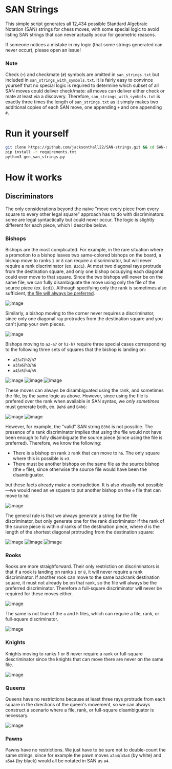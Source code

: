 # SAN Strings

This simple script generates all 12,434 possible Standard Algebraic Notation (SAN) strings for chess moves, with some special logic to
avoid listing SAN strings that can never actually occur for geometric reasons.

If someone notices a mistake in my logic (that some strings generated can never occur), please open an issue!

### Note
Check (`+`) and checkmate (`#`) symbols are omitted in `san_strings.txt` but included in `san_strings_with_symbols.txt`. It is fairly easy 
to convince yourself that no special logic is required to determine which subset of all SAN moves could deliver check/mate: all moves can 
deliver either check or mate at least via a discovery. Therefore, `san_strings_with_symbols.txt` is exactly three times the length of 
`san_strings.txt` as it simply makes two additional copies of each SAN move, one appending `+` and one appending `#`.

# Run it yourself
```sh
git clone https://github.com/jacksonthall22/SAN-strings.git && cd SAN-strings
pip install -r requirements.txt
python3 gen_san_strings.py
```

# How it works
## Discriminators

The only considerations beyond the naive "move every piece from every square to every other legal square" approach has to do
with discriminators: some are legal syntactically but could never occur. The logic is slightly different for each piece, which
I describe below.

### Bishops
Bishops are the most complicated. For example, in the rare situation where a promotion to a bishop leaves two same-colored
bishops on the board, a bishop move to ranks `1` or `8` can require a discriminator, but will never require a rank discriminator
(ex. `B3d1`). At most two diagonal rays protrude from the destination square, and only one bishop occupying each diagonal
could ever move to that square. Since the two bishops will never be on the same file, we can fully disambiguate the move
using only the file of the source piece (ex. `Bcd1`). Although specifying only the rank is sometimes also sufficient, [the 
file will always be preferred](https://en.wikipedia.org/wiki/Algebraic_notation_(chess)#Disambiguating_moves).

![image](https://backscattering.de/web-boardimage/board.svg?size=400&coordinates=true&fen=8/8/8/8/6B1/1B6/8/8&arrows=Gb3d1,Gd1)

Similarly, a bishop moving to the corner never requires a discriminator, since only one diagonal ray protrudes
from the destination square and you can't jump your own pieces.

![image](https://backscattering.de/web-boardimage/board.svg?size=400&coordinates=true&fen=8/8/8/8/4B3/5B2/8/8&arrows=Ge4a8)

Bishops moving to `a2-a7` or `h2-h7` require three special cases corresponding to the following three sets of squares that the bishop is landing on:
- `a2`/`a7`/`h2`/`h7`
- `a3`/`a6`/`h3`/`h6`
- `a4`/`a5`/`h4`/`h5`

![image](https://backscattering.de/web-boardimage/board.svg?size=300&coordinates=true&fen=8/8/8/8/8/8/8/8&arrows=a2,a7,h2,h7) ![image](https://backscattering.de/web-boardimage/board.svg?size=300&coordinates=true&fen=8/8/8/8/8/8/8/8&arrows=a3,a6,h3,h6) ![image](https://backscattering.de/web-boardimage/board.svg?size=300&coordinates=true&fen=8/8/8/8/8/8/8/8&arrows=a4,a5,h4,h5)

These moves can always be disambiguated using the rank, and sometimes the file, by the same logic as above. However, since using the file
is prefered over the rank when available in SAN syntax, we *only sometimes* must generate both, ex. `Beh6` and `B4h6`:

![image](https://backscattering.de/web-boardimage/board.svg?size=400&coordinates=true&fen=8/6B1/8/8/5B2/8/8/8&arrows=Gf4h6,h6,Bf1f8) ![image](https://backscattering.de/web-boardimage/board.svg?size=400&coordinates=true&fen=5B2/8/8/8/5B2/8/8/8&arrows=Gf4h6,h6,Ba4h4)

However, for example, the "valid" SAN string `B3h6` is not possible. The presence of a rank discriminator implies that using the file
would not have been enough to fully disambiguate the source piece (since using the file is preferred). Therefore, we know the following:
- There is a bishop on rank `3` rank that can move to `h6`. The only square where this is possible is `e3`.
- There must be another bishops on the same file as the source bishop (the `e` file), since otherwise the source file would have been
the disambiguator.

but these facts already make a contradiction. It is also visually not possible—we would need an `e9` square to put another bishop on 
the `e` file that can move to `h6`:

![image](https://backscattering.de/web-boardimage/board.svg?size=400&coordinates=true&fen=5B2/8/8/8/8/4B3/8/8&arrows=Ge3h6,h6,Rh6f8)

The general rule is that we always generate a string for the file discriminator, but only generate one for the rank discriminator 
if the rank of the source piece is within *d* ranks of the destination piece, where *d* is the length of the shortest diagonal protruding
from the destination square:

![image](https://backscattering.de/web-boardimage/board.svg?size=300&coordinates=true&fen=6B1/8/6B1/8/8/8/8/8&arrows=Gh7g8,h7,Rh7b1,Gh8a8,h7a7,h6a6,Rh5a5,Rh4a4,Rh3a3,Rh2a2,Rh1a1) ![image](https://backscattering.de/web-boardimage/board.svg?size=300&coordinates=true&fen=5B2/8/8/8/5B2/8/8/8&arrows=Gh6f8,h6,Rh6c1,Gh8a8,h7a7,h6a6,h5a5,h4a4,Rh3a3,Rh2a2,Rh1a1) ![image](https://backscattering.de/web-boardimage/board.svg?size=300&coordinates=true&fen=4B3/8/8/8/8/8/4B3/8&arrows=Gh5e8,h5,Rh5d1,Gh8a8,h7a7,h6a6,h5a5,h4a4,h3a3,h2a2,Rh1a1)

### Rooks
Rooks are more straighforward. Their only restriction on discriminators is that if a rook is landing on ranks `1` or `8`, it will never require 
a rank discriminator. If another rook can move to the same backrank destination square, it must not already be on that rank, so the file will always be
the preferred discriminator. Therefore a full-square discriminator will never be required for these moves either.

![image](https://backscattering.de/web-boardimage/board.svg?size=400&coordinates=true&fen=R6R/8/8/8/8/8/5R2/5R2&arrows=f8,a8f8,h8f8,f2f8,Rf1)

The same is not true of the `a` and `h` files, which can require a file, rank, or full-square discriminator.

![image](https://backscattering.de/web-boardimage/board.svg?size=400&coordinates=true&fen=7R/8/RR6/8/8/8/8/7R&arrows=h6,b6h6,h1h6,h8h6)

### Knights
Knights moving to ranks 1 or 8 never require a rank or full-square descriminator since the knights that can move there are never on the same file.

![image](https://backscattering.de/web-boardimage/board.svg?size=400&coordinates=true&fen=8/2N3N1/1N3N2/8/8/8/8/8&arrows=b6a8,c7a8,Bc7e8,Bd6e8,Bf6e8,Bg7e8)

### Queens
Queens have no restrictions because at least three rays protrude from each square in the directions of the queen's movement, so we can always
construct a scenario where a file, rank, or full-square disambiguator is necessary.

![image](https://backscattering.de/web-boardimage/board.svg?size=400&coordinates=true&fen=8/3Q4/8/8/8/3Q3Q/8/8&arrows=d3h7,h7)

### Pawns
Pawns have no restrictions. We just have to be sure not to double-count the same strings, since for example the pawn moves `a2a4`/`a3a4`
(by white) and `a5a4` (by black) would all be notated in SAN as `a4`.
